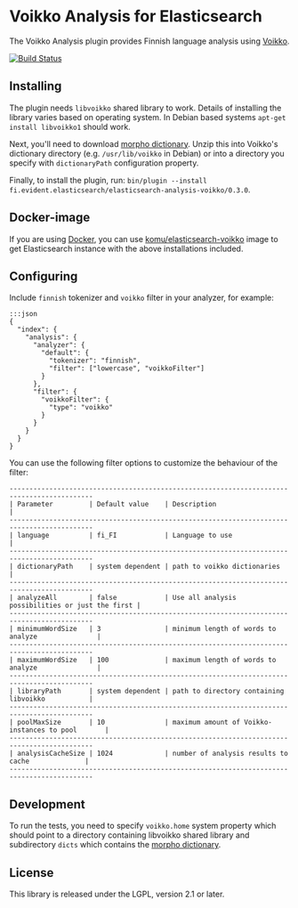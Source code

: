 Voikko Analysis for Elasticsearch
=================================

The Voikko Analysis plugin provides Finnish language analysis using [Voikko](http://voikko.puimula.org/).

[![Build Status](https://drone.io/bitbucket.org/evidentsolutions/elasticsearch-analysis-voikko/status.png)](https://drone.io/bitbucket.org/evidentsolutions/elasticsearch-analysis-voikko/latest)

Installing
----------

The plugin needs `libvoikko` shared library to work. Details of installing the library varies
based on operating system. In Debian based systems `apt-get install libvoikko1` should work.

Next, you'll need to download [morpho dictionary](http://www.puimula.org/htp/testing/voikko-snapshot/dict-morpho.zip).
Unzip this into Voikko's dictionary directory (e.g. `/usr/lib/voikko` in Debian) or into a directory you specify with
`dictionaryPath` configuration property.

Finally, to install the plugin, run: `bin/plugin --install fi.evident.elasticsearch/elasticsearch-analysis-voikko/0.3.0`.

Docker-image
------------

If you are using [Docker](https://www.docker.io/), you can use [komu/elasticsearch-voikko](https://index.docker.io/u/komu/elasticsearch-voikko/) image to get Elasticsearch instance
with the above installations included.

Configuring
-----------

Include `finnish` tokenizer and `voikko` filter in your analyzer, for example:

    :::json
    {
      "index": {
        "analysis": {
          "analyzer": {
            "default": {
              "tokenizer": "finnish",
              "filter": ["lowercase", "voikkoFilter"]
            }
          },
          "filter": {
            "voikkoFilter": {
              "type": "voikko"
            }
          }
        }
      }
    }

You can use the following filter options to customize the behaviour of the filter:

    -------------------------------------------------------------------------------------------
    | Parameter         | Default value    | Description                                      |
    -------------------------------------------------------------------------------------------
    | language          | fi_FI            | Language to use                                  |
    -------------------------------------------------------------------------------------------
    | dictionaryPath    | system dependent | path to voikko dictionaries                      |
    -------------------------------------------------------------------------------------------
    | analyzeAll        | false            | Use all analysis possibilities or just the first |
    -------------------------------------------------------------------------------------------
    | minimumWordSize   | 3                | minimum length of words to analyze               |
    -------------------------------------------------------------------------------------------
    | maximumWordSize   | 100              | maximum length of words to analyze               |
    -------------------------------------------------------------------------------------------
    | libraryPath       | system dependent | path to directory containing libvoikko           |
    -------------------------------------------------------------------------------------------
    | poolMaxSize       | 10               | maximum amount of Voikko-instances to pool       |
    -------------------------------------------------------------------------------------------
    | analysisCacheSize | 1024             | number of analysis results to cache              |
    -------------------------------------------------------------------------------------------

Development
-----------

To run the tests, you need to specify `voikko.home` system property which should point to
a directory containing libvoikko shared library and subdirectory `dicts` which contains
the [morpho dictionary](http://www.puimula.org/htp/testing/voikko-snapshot/dict-morpho.zip).

License
-------

This library is released under the LGPL, version 2.1 or later.
